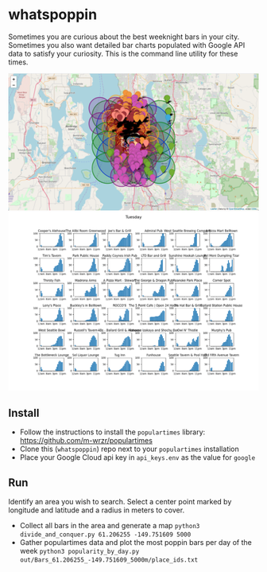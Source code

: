 # whatspoppin
Sometimes you are curious about the best weeknight bars in your city. Sometimes you also want detailed bar charts populated with Google API data to satisfy your curiosity. This is the command line utility for these times. 

![Map of all Seattle bars](assets/seattle_bars_map.png)
![Bar charts of most popular Tuesday bars in Seattle](assets/tuesday_in_seattle.png)

## Install
+ Follow the instructions to install the `populartimes` library: https://github.com/m-wrzr/populartimes
+ Clone this (`whatspoppin`) repo next to your `populartimes` installation
+ Place your Google Cloud api key in `api_keys.env` as the value for `google`

## Run
Identify an area you wish to search. Select a center point marked by longitude and latitude and a radius in meters to cover. 

+ Collect all bars in the area and generate a map
    `python3 divide_and_conquer.py 61.206255 -149.751609 5000`
+ Gather populartimes data and plot the most poppin bars per day of the week
    `python3 popularity_by_day.py out/Bars_61.206255_-149.751609_5000m/place_ids.txt`